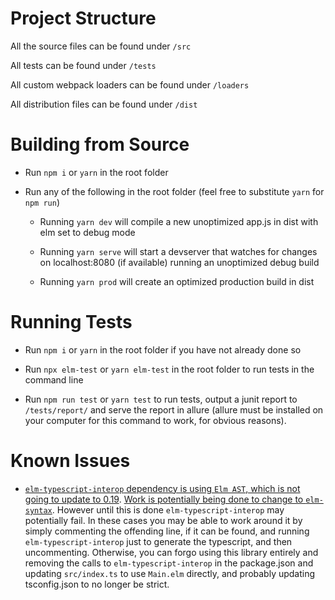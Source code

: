 # Project Structure

  

All the source files can be found under `/src`

All tests can be found under `/tests`

All custom webpack loaders can be found under `/loaders`

All distribution files can be found under `/dist`

  

# Building from Source



* Run `npm i` or `yarn` in the root folder

* Run any of the following in the root folder (feel free to substitute `yarn` for `npm run`)

	* Running `yarn dev` will compile a new unoptimized app.js in dist with elm set to debug mode

	* Running `yarn serve` will start a devserver that watches for changes on localhost:8080 (if available) running an unoptimized debug build

	* Running `yarn prod` will create an optimized production build in dist

  

# Running Tests

  

* Run `npm i` or `yarn` in the root folder if you have not already done so

* Run `npx elm-test` or `yarn elm-test` in the root folder to run tests in the command line

* Run `npm run test` or `yarn test` to run tests, output a junit report to `/tests/report/` and serve the report in allure (allure must be installed on your computer for this command to work, for obvious reasons).



# Known Issues



* [`elm-typescript-interop` dependency is using `Elm AST`, which is not going to update to 0.19](https://github.com/dillonkearns/elm-typescript-interop/issues/15#issuecomment-438448890). [Work is potentially being done to change to `elm-syntax`](https://github.com/dillonkearns/elm-typescript-interop/issues/17). However until this is done `elm-typescript-interop` may potentially fail. In these cases you may be able to work around it by simply commenting the offending line, if it can be found, and running `elm-typescript-interop` just to generate the typescript, and then uncommenting. Otherwise, you can forgo using this library entirely and removing the calls to `elm-typescript-interop` in the package.json and updating `src/index.ts` to use `Main.elm` directly, and probably updating tsconfig.json to no longer be strict.
